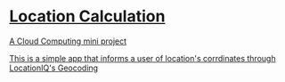 # <u>**Location Calculation**

A Cloud Computing mini project

This is a simple app that informs a user of location's corrdinates through LocationIQ's Geocoding
